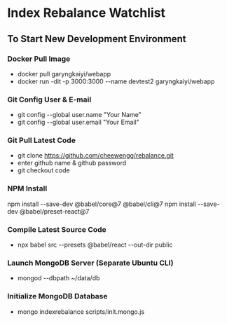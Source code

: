 # Index Rebalance Watchlist 

## To Start New Development Environment

### Docker Pull Image 
- docker pull garyngkaiyi/webapp
- docker run -dit -p 3000:3000 --name devtest2 garyngkaiyi/webapp

### Git Config User & E-mail
- git config --global user.name "Your Name"
- git config --global user.email "Your Email" 

### Git Pull Latest Code 
- git clone https://github.com/cheewengg/rebalance.git
- enter github name & github password
- git checkout code 

### NPM Install 
npm install --save-dev @babel/core@7 @babel/cli@7
npm install --save-dev @babel/preset-react@7

### Compile Latest Source Code
- npx babel src --presets @babel/react --out-dir public

### Launch MongoDB Server (Separate Ubuntu CLI) 
- mongod --dbpath ~/data/db


### Initialize MongoDB Database
- mongo indexrebalance scripts/init.mongo.js
